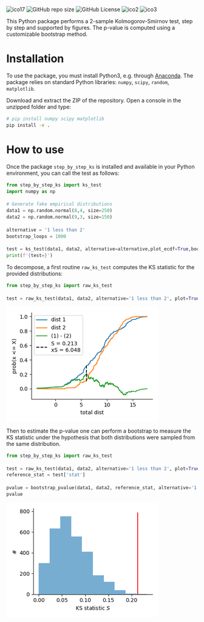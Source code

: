 ![ico17](https://github.com/remyeltorro/step_by_step_ks/actions/workflows/test.yml/badge.svg)
![GitHub repo size](https://img.shields.io/github/repo-size/remyeltorro/step_by_step_ks)
![GitHub License](https://img.shields.io/github/license/remyeltorro/step_by_step_ks?link=https%3A%2F%2Fgithub.com%2Fremyeltorro%step_by_step_ks%2Fblob%2Fmain%2FLICENSE)
![ico2](https://img.shields.io/github/forks/remyeltorro/step_by_step_ks?link=https%3A%2F%2Fgithub.com%2Fremyeltorro%step_by_step_ks%2Fforks)
![ico3](https://img.shields.io/github/stars/remyeltorro/step_by_step_ks?link=https%3A%2F%2Fgithub.com%2Fremyeltorro%step_by_step_ks%2Fstargazers)



This Python package performs a 2-sample Kolmogorov-Smirnov test, step by step and supported by figures. The p-value is computed using a customizable bootstrap method. 

Installation
============

To use the package, you must install Python3, e.g. through [Anaconda](https://www.anaconda.com/download). The package relies on standard Python libraries: `numpy`, `scipy`, `random`, `matplotlib`.

Download and extract the ZIP of the repository. Open a console in the unzipped folder and type:

``` bash
# pip install numpy scipy matplotlib
pip install -e .
```

How to use
==========

Once the package `step_by_step_ks` is installed and available in your Python environment, you can call the test as follows:

```python
from step_by_step_ks import ks_test
import numpy as np

# Generate fake empirical distributions
data1 = np.random.normal(8,4, size=250)
data2 = np.random.normal(9,3, size=150)

alternative = '1 less than 2'
bootstrap_loops = 1000

test = ks_test(data1, data2, alternative=alternative,plot_ecdf=True,bootstrap_loops=bootstrap_loops, bootstrap_plot=True, bootstrap_size=None, bootstrap_replacement=False)
print(f'{test=}')
```

To decompose, a first routine `raw_ks_test` computes the KS statistic for the provided distributions:

```python
from step_by_step_ks import raw_ks_test

test = raw_ks_test(data1, data2, alternative='1 less than 2', plot=True)
```

![ECDF plot](https://github.com/remyeltorro/step_by_step_ks/blob/main/assets/ecdf.png?raw=true)

Then to estimate the p-value one can perform a bootstrap to measure the KS statistic under the hypothesis that both distributions were sampled from the same distribution. 

```python
from step_by_step_ks import raw_ks_test

test = raw_ks_test(data1, data2, alternative='1 less than 2', plot=True)
reference_stat = test['stat']

pvalue = bootstrap_pvalue(data1, data2, reference_stat, alternative='1 less than 2', plot=True, nloop=1000, replacement=False)
pvalue
```

![KS statistic distribution](https://github.com/remyeltorro/step_by_step_ks/blob/main/assets/stat_dist.png?raw=true)
